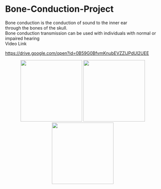 # Bone-Conduction-Project

Bone conduction is the conduction of sound to the inner ear<br> through the bones of the skull.<br> Bone conduction transmission can be used with individuals with normal or impaired hearing
<br>
Video Link 

https://drive.google.com/open?id=0B59G0BfvmKnubEVZZlJPdUl2UEE
<br>
<p align = 'center'>
<img src = 'http://www.goldendance.co.jp/English/boneconduct/images/01tableimg01.jpg' width = '200' height = '200'/>
<img src = 'http://www.goldendance.co.jp/English/boneconduct/images/01tableimg03.jpg' width = '200' height = '200'/>
<img src = 'http://www.goldendance.co.jp/English/boneconduct/images/01tableimg04.jpg' width = '200' height = '200'/>

</p>

